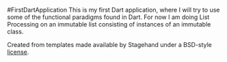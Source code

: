 #FirstDartApplication
This is my first Dart application, where I will try to use some of the functional paradigms found in Dart.
For now I am doing List Processing on an immutable list consisting of instances of an immutable class.

Created from templates made available by Stagehand under a BSD-style
[license](https://github.com/dart-lang/stagehand/blob/master/LICENSE).
